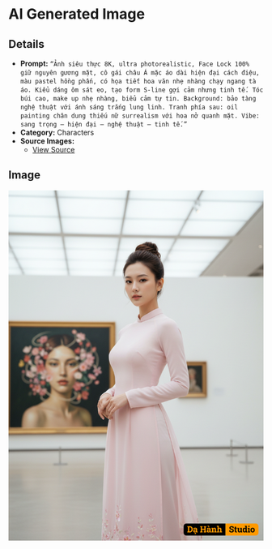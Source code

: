 # AI Generated Image

## Details
- **Prompt:** `“Ảnh siêu thực 8K, ultra photorealistic, Face Lock 100% giữ nguyên gương mặt, cô gái châu Á mặc áo dài hiện đại cách điệu, màu pastel hồng phấn, có họa tiết hoa văn nhẹ nhàng chạy ngang tà áo. Kiểu dáng ôm sát eo, tạo form S-line gợi cảm nhưng tinh tế. Tóc búi cao, make up nhẹ nhàng, biểu cảm tự tin. Background: bảo tàng nghệ thuật với ánh sáng trắng lung linh. Tranh phía sau: oil painting chân dung thiếu nữ surrealism với hoa nở quanh mặt. Vibe: sang trọng – hiện đại – nghệ thuật – tinh tế.”`
- **Category:** Characters
- **Source Images:**
  - [View Source](https://raw.githubusercontent.com/lenzcomvth/Somethings/main/Models/Female/Female3.jpg)

## Image
![AI Generated Image](./image-2025-10-19T07-08-09-737Z-h4r8w.png)